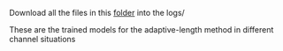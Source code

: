 Download all the files in this [folder](https://drive.google.com/drive/folders/1yXt2OFYKFc0so4_lahXEEkUnNOX2N_XU?usp=sharing) into the logs/

These are the trained models for the adaptive-length method in different channel situations
